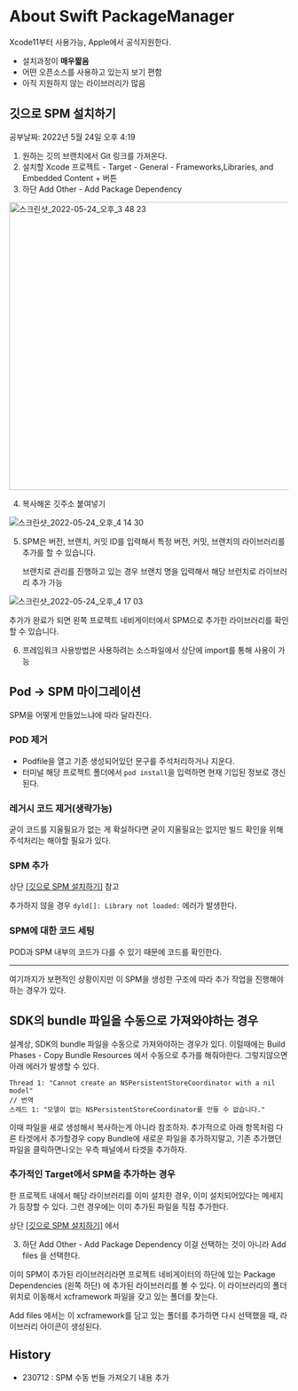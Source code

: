 # About Swift PackageManager

Xcode11부터 사용가능, Apple에서 공식지원한다.

- 설치과정이 **매우짧음**
- 어떤 오픈소스를 사용하고 있는지 보기 편함
- 아직 지원하지 않는 라이브러리가 많음

## 깃으로 SPM 설치하기

공부날짜: 2022년 5월 24일 오후 4:19

1. 원하는 깃의 브랜치에서 Git 링크를 가져온다.
2. 설치할 Xcode 프로젝트 - Target - General - Frameworks,Libraries, and Embedded Content + 버튼
3. 하단 Add Other - Add Package Dependency

<img width="519" alt="스크린샷_2022-05-24_오후_3 48 23" src="https://user-images.githubusercontent.com/76529148/169972685-974d0107-ec62-4d25-b0da-97fdc328ec89.png">
    
4. 복사해온 깃주소 붙여넣기
    
![스크린샷_2022-05-24_오후_4 14 30](https://user-images.githubusercontent.com/76529148/169972677-5c5ca5a0-7077-48ff-abd2-a34fbf1c57e6.png)
    
5. SPM은 버전, 브랜치, 커밋 ID를 입력해서 특정 버전, 커밋, 브랜치의 라이브러리를 추가를 할 수 있습니다.
    
    브랜치로 관리를 진행하고 있는 경우 브랜치 명을 입력해서 해당 브런치로 라이브러리 추가 가능
    
![스크린샷_2022-05-24_오후_4 17 03](https://user-images.githubusercontent.com/76529148/169972669-00e8652b-6711-4fce-b609-55e5d0ee5daf.png)

추가가 완료가 되면 왼쪽 프로젝트 네비게이터에서 SPM으로 추가한 라이브러리를 확인 할 수 있습니다.

6. 프레임워크 사용방법은 사용하려는 소스파일에서 상단에 import를 통해 사용이 가능

## Pod -> SPM 마이그레이션

SPM을 어떻게 만들었느냐에 따라 달라진다.

### POD 제거
- Podfile을 열고 기존 생성되어있던 문구를 주석처리하거나 지운다.
- 터미널 해당 프로젝트 폴더에서 `pod install`을 입력하면 현재 기입된 정보로 갱신된다. 

### 레거시 코드 제거(생략가능)
굳이 코드를 지울필요가 없는 게 확실하다면 굳이 지울필요는 없지만
빌드 확인을 위해 주석처리는 해야할 필요가 있다.


### SPM 추가
상단 [[깃으로 SPM 설치하기]](#깃으로-SPM-설치하기) 참고

추가하지 않을 경우 `dyld[]: Library not loaded:` 에러가 발생한다. 


### SPM에 대한 코드 세팅
POD과 SPM 내부의 코드가 다를 수 있기 때문에 코드를 확인한다. 

----
여기까지가 보편적인 상황이지만 이 SPM을 생성한 구조에 따라 추가 작업을 진행해야하는 경우가 있다.

## SDK의 bundle 파일을 수동으로 가져와야하는 경우
설계상, SDK의 bundle 파일을 수동으로 가져와야하는 경우가 있다. 
이럴때에는 Build Phases - Copy Bundle Resources 에서 수동으로 추가를 해줘야한다.
그렇지않으면 아래 에러가 발생할 수 있다.

```
Thread 1: "Cannot create an NSPersistentStoreCoordinator with a nil model"
// 번역
스레드 1: "모델이 없는 NSPersistentStoreCoordinator를 만들 수 없습니다."
```

이때 파일을 새로 생성해서 복사하는게 아니라 참조하자. 
추가적으로 아래 항목처럼 다른 타겟에서 추가할경우 copy Bundle에 새로운 파일을 추가하지말고, 기존 추가했던 파일을 클릭하면나오는 우측 패널에서 타겟을 추가하자.

### 추가적인 Target에서 SPM을 추가하는 경우 
한 프로젝트 내에서 해당 라이브러리를 이미 설치한 경우, 이미 설치되어있다는 메세지가 등장할 수 있다.
그런 경우에는 이미 추가된 파일을 직접 추가한다.

상단 [[깃으로 SPM 설치하기]](#깃으로-SPM-설치하기) 에서 

3. 하단 Add Other - Add Package Dependency 이걸 선택하는 것이 아니라  Add files 을 선택한다.

이미 SPM이 추가된 라이브러리라면 프로젝트 네비게이터의 하단에 있는 Package Dependencies (왼쪽 하단) 에 추가된 라이브러리를 볼 수 있다. 이 라이브러리의 폴더위치로 이동해서 xcframework 파일을 갖고 있는 폴더를 찾는다.

Add files 에서는 이 xcframework를 담고 있는 폴더를 추가하면 다시 선택했을 때, 라이브러리 아이콘이 생성된다. 


## History
- 230712 : SPM 수동 번들 가져오기 내용 추가

